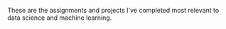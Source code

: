 These are the assignments and projects I've completed most relevant to data science and machine learning.
